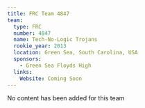 ```yaml
---
title: FRC Team 4847
team:
  type: FRC
  number: 4847
  name: Tech-No-Logic Trojans
  rookie_year: 2013
  location: Green Sea, South Carolina, USA
  sponsors:
    - Green Sea Floyds High
  links:
    Website: Coming Soon
---
```

No content has been added for this team